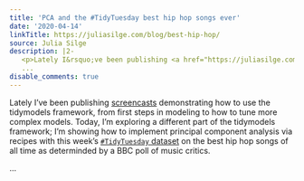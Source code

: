 ```yaml
---
title: 'PCA and the #TidyTuesday best hip hop songs ever'
date: '2020-04-14'
linkTitle: https://juliasilge.com/blog/best-hip-hop/
source: Julia Silge
description: |2-
   <p>Lately I&rsquo;ve been publishing <a href="https://juliasilge.com/tags/tidymodels/">screencasts</a> demonstrating how to use the tidymodels framework, from first steps in modeling to how to tune more complex models. Today, I&rsquo;m exploring a different part of the tidymodels framework; I&rsquo;m showing how to implement principal component analysis via recipes with this week&rsquo;s <a href="https://github.com/rfordatascience/tidytuesday"><code>#TidyTuesday</code> dataset</a> on the best hip hop songs of all time as determinded by a BBC poll of music critics.</p> <p><!--html_preserve-->
   ...
disable_comments: true
---
```

 <p>Lately I&rsquo;ve been publishing <a href="https://juliasilge.com/tags/tidymodels/">screencasts</a> demonstrating how to use the tidymodels framework, from first steps in modeling to how to tune more complex models. Today, I&rsquo;m exploring a different part of the tidymodels framework; I&rsquo;m showing how to implement principal component analysis via recipes with this week&rsquo;s <a href="https://github.com/rfordatascience/tidytuesday"><code>#TidyTuesday</code> dataset</a> on the best hip hop songs of all time as determinded by a BBC poll of music critics.</p> <p><!--html_preserve-->
 ...
